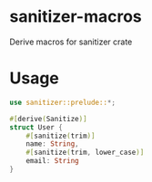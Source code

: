# sanitizer-macros

Derive macros for sanitizer crate

# Usage

```rust
use sanitizer::prelude::*;

#[derive(Sanitize)]
struct User {
	#[sanitize(trim)]
	name: String,
	#[sanitize(trim, lower_case)]
	email: String
}
```
